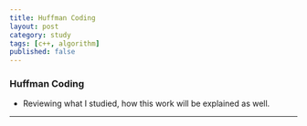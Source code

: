 ```yaml
---
title: Huffman Coding
layout: post
category: study
tags: [c++, algorithm]
published: false
---
```


### Huffman Coding
* Reviewing what I studied, how this work will be explained as well. 
---
